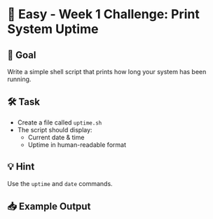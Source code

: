# 🌱 Easy - Week 1 Challenge: Print System Uptime

## 🎯 Goal
Write a simple shell script that prints how long your system has been running.

## 🛠️ Task
- Create a file called `uptime.sh`
- The script should display:
  - Current date & time
  - Uptime in human-readable format

## 💡 Hint
Use the `uptime` and `date` commands.

## 📥 Example Output
